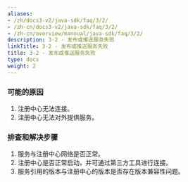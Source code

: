 ```yaml
---
aliases:
- /zh/docs3-v2/java-sdk/faq/3/2/
- /zh-cn/docs3-v2/java-sdk/faq/3/2/
- /zh-cn/overview/mannual/java-sdk/faq/3/2/
description: 3-2 - 发布或推送服务失败
linkTitle: 3-2 - 发布或推送服务失败
title: 3-2 - 发布或推送服务失败
type: docs
weight: 2
---
```







### 可能的原因

1. 注册中心无法连接。
2. 注册中心无法对外提供服务。

### 排查和解决步骤

1. 服务与注册中心网络是否正常。
2. 注册中心是否正常启动，并可通过第三方工具进行连接。
3. 服务引用的版本与注册中心的版本是否存在版本兼容性问题。
